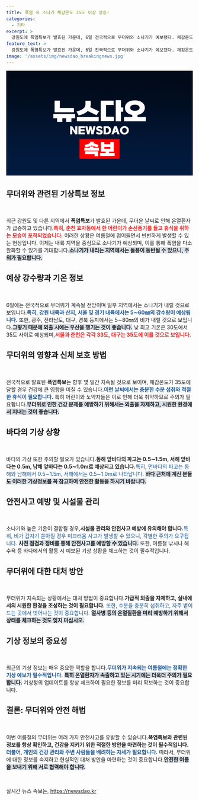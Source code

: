 ```yaml
---
title: 폭염 속 소나기 체감온도 35도 이상 상승!
categories:
  - 기타
excerpt: >
  강원도에 폭염특보가 발효된 가운데, 6일 전국적으로 무더위와 소나기가 예보됐다. 체감온도가 35도에 육박하며 안전사고에 유의해야! 방심은 금물!
feature_text: >
  강원도에 폭염특보가 발효된 가운데, 6일 전국적으로 무더위와 소나기가 예보됐다. 체감온도가 35도에 육박하며 안전사고에 유의해야! 방심은 금물!
image: '/assets/img/newsdao_breakingnews.jpg'
---
```


<p><img src="/assets/img/newsdao_breakingnews.jpg" alt="pcversion 속보" /></p>

<h2 data-ke-size="size26">무더위와 관련된 기상특보 정보</h2>

<p data-ke-size="size16">&nbsp;</p>

<p>최근 강원도 및 다른 지역에서 <b>폭염특보</b>가 발효된 가운데, 무더운 날씨로 인해 온열환자가 급증하고 있습니다.<b><span style="color: #ee2323;">특히, 춘천 효자동에서 한 어린이가 손선풍기를 들고 휴식을 취하는 모습이 포착되었습니다.</span></b> 이러한 상황은 여름철에 접어들면서 빈번하게 발생할 수 있는 현상입니다. 이제는 내륙 지역을 중심으로 소나기가 예상되며, 이를 통해 폭염을 다소 완화할 수 있기를 기대합니다.<b><span style="background-color: #21538527;">소나기가 내리는 지역에서는 돌풍이 동반될 수 있으니, 주의가 필요합니다.</span></b> </p>

<h2 data-ke-size="size26">예상 강수량과 기온 정보</h2>

<p data-ke-size="size16">&nbsp;</p>

<p>6일에는 전국적으로 무더위가 계속될 전망이며 일부 지역에서는 소나기가 내릴 것으로 보입니다.<b><span style="color: #1a5490;">특히, 강원 내륙과 산지, 서울 및 경기 내륙에서는 5∼60㎜의 강수량이 예상됩니다.</span></b> 또한, 광주, 전라남도, 대구, 경북 등지에서는 5∼80㎜의 비가 내릴 것으로 보입니다.<b><span style="background-color: #21538527;">그렇기 때문에 외출 시에는 우산을 챙기는 것이 좋습니다.</span></b> 낮 최고 기온은 30도에서 35도 사이로 예상되며,<b><span style="color: #ee2323;">서울과 춘천은 각각 33도, 대구는 35도에 이를 것으로 보입니다.</span></b> </p>

<h2 data-ke-size="size26">무더위의 영향과 신체 보호 방법</h2>

<p data-ke-size="size16">&nbsp;</p>

<p>전국적으로 발효된 <b>폭염특보</b>는 향후 몇 일간 지속될 것으로 보이며, 체감온도가 35도에 달할 경우 건강에 큰 영향을 미칠 수 있습니다.<b><span style="color: #1a5490;">이런 날씨에서는 충분한 수분 섭취와 적절한 휴식이 필요합니다.</span></b> 특히 어린이와 노약자들은 이로 인해 더욱 취약하므로 주의가 필요합니다.<b><span style="background-color: #21538527;">무더위로 인한 건강 문제를 예방하기 위해서는 외출을 자제하고, 시원한 환경에서 지내는 것이 좋습니다.</span></b> </p>

<h2 data-ke-size="size26">바다의 기상 상황</h2>

<p data-ke-size="size16">&nbsp;</p>

<p>바다의 기상 또한 주의할 필요가 있습니다.<b>동해 앞바다의 파고는 0.5∼1.5m, 서해 앞바다는 0.5m, 남해 앞바다는 0.5∼1.0m로 예상되고 있습니다.</b><span style="color: #1a5490;">특히, 먼바다의 파고는 동해와 남해에서 0.5∼1.5m, 서해에서는 0.5∼1.0m로 나타납니다.</span> <b><span style="background-color: #21538527;">바다 근처에 계신 분들도 이러한 기상정보를 꼭 참고하여 안전한 활동을 하시기 바랍니다.</span></b> </p>

<h2 data-ke-size="size26">안전사고 예방 및 시설물 관리</h2>

<p data-ke-size="size16">&nbsp;</p>

<p>소나기와 높은 기온이 결합될 경우,<b>시설물 관리와 안전사고 예방에 유의해야 합니다.</b><span style="color: #1a5490;">특히, 비가 갑자기 쏟아질 경우 미끄러움 사고가 발생할 수 있으니, 각별한 주의가 요구됩니다.</span> <b><span style="background-color: #21538527;">사전 점검과 정비를 통해 안전사고를 예방할 수 있습니다.</span></b> 또한, 여름철 낚시나 해수욕 등 바다에서의 활동 시 예보된 기상 상황을 체크하는 것이 필수적입니다. </p>

<h2 data-ke-size="size26">무더위에 대한 대처 방안</h2>

<p data-ke-size="size16">&nbsp;</p>

<p>무더위가 지속되는 상황에서는 대처 방법이 중요합니다.<b>가급적 외출을 자제하고, 실내에서의 시원한 환경을 조성하는 것이 필요합니다.</b> <span style="color: #1a5490;">또한, 수분을 충분히 섭취하고, 자주 볕이 드는 곳에서 벗어나는 것이 중요합니다.</span> <b><span style="background-color: #21538527;">열사병 등의 온열질환을 미리 예방하기 위해서 상태를 체크하는 것도 잊지 마십시오.</span></b> </p>

<h2 data-ke-size="size26">기상 정보의 중요성</h2>

<p data-ke-size="size16">&nbsp;</p>

<p>최근의 기상 정보는 매우 중요한 역할을 합니다.<b><span style="color: #1a5490;">무더위가 지속되는 여름철에는 정확한 기상 예보가 필수적입니다.</span></b> <b><span style="background-color: #21538527;">특히 온열환자가 속출하고 있는 시기에는 더욱더 주의가 필요합니다.</span></b> 기상청의 업데이트를 항상 체크하여 필요한 정보를 미리 확보하는 것이 중요합니다. </p>

<h2 data-ke-size="size26">결론: 무더위와 안전 해법</h2>

<p data-ke-size="size16">&nbsp;</p>

<p>이번 여름철의 무더위는 여러 가지 안전사고를 유발할 수 있습니다.<b>폭염특보와 관련된 정보를 항상 확인하고, 건강을 지키기 위한 적절한 방안을 마련하는 것이 필수적입니다.</b> <b><span style="color: #1a5490;">더불어, 개인의 건강 관리와 주변 사람들을 배려하는 자세가 필요합니다.</span></b> 따라서, 무더위에 대한 정보를 숙지하고 현실적인 대처 방안을 마련하는 것이 중요합니다.<b><span style="background-color: #21538527;">안전한 여름을 보내기 위해 서로 협력해야 합니다.</span></b> </p>

<p data-ke-size="size16">&nbsp;</p>
실시간 뉴스 속보는, <a href="https://newsdao.kr" rel="dofollow">https://newsdao.kr</a>


